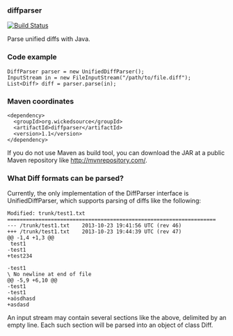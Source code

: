 ### diffparser

[![Build Status](https://travis-ci.org/thombergs/diffparser.svg?branch=master)](https://travis-ci.org/thombergs/diffparser)

Parse unified diffs with Java.

### Code example
```
DiffParser parser = new UnifiedDiffParser();
InputStream in = new FileInputStream("/path/to/file.diff");
List<Diff> diff = parser.parse(in);
```

### Maven coordinates
```
<dependency>
  <groupId>org.wickedsource</groupId>
  <artifactId>diffparser</artifactId>
  <version>1.1</version>
</dependency>
```
If you do not use Maven as build tool, you can download the JAR at a public Maven repository like http://mvnrepository.com/.

### What Diff formats can be parsed?
Currently, the only implementation of the DiffParser interface is UnifiedDiffParser, which supports parsing of diffs like the following:
```
Modified: trunk/test1.txt
===================================================================
--- /trunk/test1.txt	2013-10-23 19:41:56 UTC (rev 46)
+++ /trunk/test1.txt	2013-10-23 19:44:39 UTC (rev 47)
@@ -1,4 +1,3 @@
 test1
-test1
+test234

-test1
\ No newline at end of file
@@ -5,9 +6,10 @@
-test1
-test1
+aösdhasd
+asdasd
```

An input stream may contain several sections like the above, delimited by an empty line. Each such section will be parsed into an object
of class Diff.
